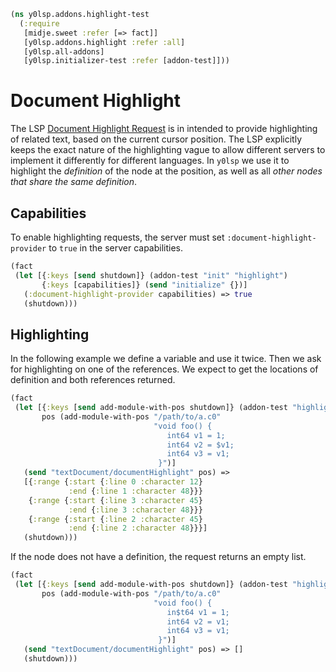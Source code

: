```clojure
(ns y0lsp.addons.highlight-test
  (:require
   [midje.sweet :refer [=> fact]]
   [y0lsp.addons.highlight :refer :all]
   [y0lsp.all-addons]
   [y0lsp.initializer-test :refer [addon-test]]))

```
# Document Highlight

The LSP [Document Highlight
Request](https://microsoft.github.io/language-server-protocol/specifications/lsp/3.17/specification/#textDocument_documentHighlight)
is in intended to provide highlighting of related text, based on the current
cursor position. The LSP explicitly keeps the exact nature of the
highlighting vague to allow different servers to implement it differently for
different languages. In `y0lsp` we use it to highlight the _definition_ of
the node at the position, as well as all _other nodes that share the same
definition_.

## Capabilities

To enable highlighting requests, the server must set
`:document-highlight-provider` to `true` in the server capabilities.
```clojure
(fact
 (let [{:keys [send shutdown]} (addon-test "init" "highlight")
       {:keys [capabilities]} (send "initialize" {})]
   (:document-highlight-provider capabilities) => true
   (shutdown)))

```
## Highlighting

In the following example we define a variable and use it twice. Then we ask
for highlighting on one of the references. We expect to get the locations of
definition and both references returned.
```clojure
(fact
 (let [{:keys [send add-module-with-pos shutdown]} (addon-test "highlight")
       pos (add-module-with-pos "/path/to/a.c0"
                                "void foo() {
                                   int64 v1 = 1;
                                   int64 v2 = $v1;
                                   int64 v3 = v1;
                                 }")]
   (send "textDocument/documentHighlight" pos) =>
   [{:range {:start {:line 0 :character 12}
             :end {:line 1 :character 48}}}
    {:range {:start {:line 3 :character 45}
             :end {:line 3 :character 48}}}
    {:range {:start {:line 2 :character 45}
             :end {:line 2 :character 48}}}]
   (shutdown)))

```
If the node does not have a definition, the request returns an empty list.
```clojure
(fact
 (let [{:keys [send add-module-with-pos shutdown]} (addon-test "highlight")
       pos (add-module-with-pos "/path/to/a.c0"
                                "void foo() {
                                   in$t64 v1 = 1;
                                   int64 v2 = v1;
                                   int64 v3 = v1;
                                 }")]
   (send "textDocument/documentHighlight" pos) => []
   (shutdown)))
```

